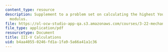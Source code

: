 ```yaml
---
content_type: resource
description: Supplement to a problem set on calculating the highest Young's elastic
  modulus.
file: https://ol-ocw-studio-app-qa.s3.amazonaws.com/courses/3-22-mechanical-behavior-of-materials-spring-2008/b4aa40550246fd1a1fa95a66a41a1c36_iii_v_2_attach.pdf
file_type: application/pdf
resourcetype: Document
title: III-V Calculations
uid: b4aa4055-0246-fd1a-1fa9-5a66a41a1c36
---
```

